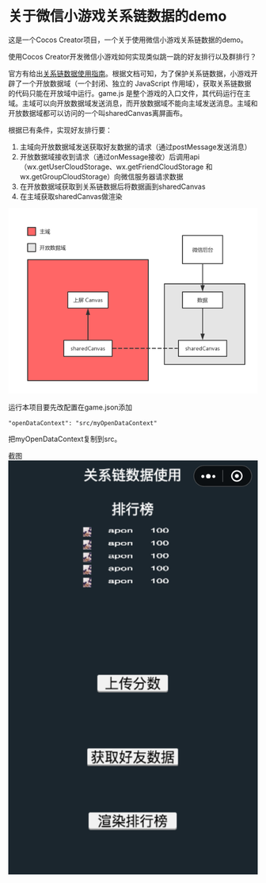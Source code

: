 # 关于微信小游戏关系链数据的demo
这是一个Cocos Creator项目，一个关于使用微信小游戏关系链数据的demo。

使用Cocos Creator开发微信小游戏如何实现类似跳一跳的好友排行以及群排行？

官方有给出[关系链数据使用指南](https://developers.weixin.qq.com/minigame/dev/tutorial/open-ability/open-data.html?t=201832)。根据文档可知，为了保护关系链数据，小游戏开辟了一个开放数据域（一个封闭、独立的 JavaScript 作用域），获取关系链数据的代码只能在开放域中运行。game.js 是整个游戏的入口文件，其代码运行在主域。主域可以向开放数据域发送消息，而开放数据域不能向主域发送消息。主域和开放数据域都可以访问的一个叫sharedCanvas离屏画布。

根据已有条件，实现好友排行要：
1. 主域向开放数据域发送获取好友数据的请求（通过postMessage发送消息）
2. 开放数据域接收到请求（通过onMessage接收）后调用api（wx.getUserCloudStorage、wx.getFriendCloudStorage 和 wx.getGroupCloudStorage）向微信服务器请求数据
3. 在开放数据域获取到关系链数据后将数据画到sharedCanvas
4. 在主域获取sharedCanvas做渲染

![](./data-flow.png)

运行本项目要先改配置在game.json添加
```
"openDataContext": "src/myOpenDataContext"
```
把myOpenDataContext复制到src。

截图
![](./rank.png)





